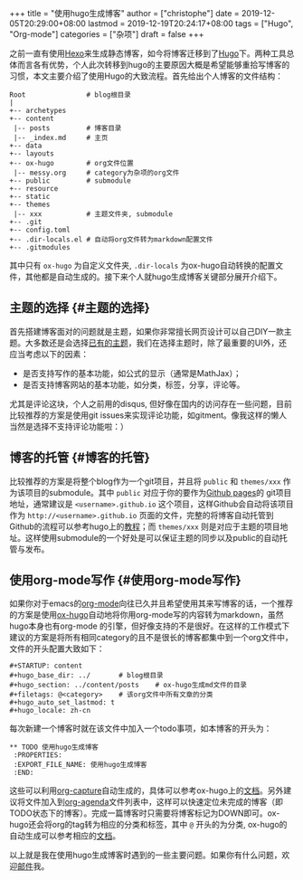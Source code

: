 +++
title = "使用hugo生成博客"
author = ["christophe"]
date = 2019-12-05T20:29:00+08:00
lastmod = 2019-12-19T20:24:17+08:00
tags = ["Hugo", "Org-mode"]
categories = ["杂项"]
draft = false
+++

之前一直有使用[Hexo](https://hexo.io/zh-cn/index.html)来生成静态博客，如今将博客迁移到了[Hugo](https://gohugo.io/)下。两种工具总体而言各有优势，个人此次转移到hugo的主要原因大概是希望能够重拾写博客的习惯，本文主要介绍了使用Hugo的大致流程。首先给出个人博客的文件结构：

```text
Root               # blog根目录
|
+-- archetypes
+-- content
 |-- posts         # 博客目录
 |-- _index.md     # 主页
+-- data
+-- layouts
+-- ox-hugo        # org文件位置
 |-- messy.org     # category为杂项的org文件
+-- public         # submodule
+-- resource
+-- static
+-- themes
 |-- xxx           # 主题文件夹, submodule
+-- .git
+-- config.toml
+-- .dir-locals.el # 自动将org文件转为markdown配置文件
+-- .gitmodules
```

其中只有 `ox-hugo` 为自定义文件夹, `.dir-locals` 为ox-hugo自动转换的配置文件，其他都是自动生成的。接下来个人就hugo生成博客关键部分展开介绍下。


## 主题的选择 {#主题的选择}

首先搭建博客面对的问题就是主题，如果你非常擅长网页设计可以自己DIY一款主题。大多数还是会选择[已有的主题](https://themes.gohugo.io/)，我们在选择主题时，除了最重要的UI外，还应当考虑以下的因素：

-   是否支持写作的基本功能，如公式的显示（通常是MathJax）；
-   是否支持博客网站的基本功能，如分类，标签，分享，评论等。

尤其是评论这块，个人之前用的disqus, 但好像在国内的访问存在一些问题，目前比较推荐的方案是使用git issues来实现评论功能，如gitment。像我这样的懒人当然是选择不支持评论功能啦：）


## 博客的托管 {#博客的托管}

比较推荐的方案是将整个blog作为一个git项目，并且将 `public` 和 `themes/xxx` 作为该项目的submodule。其中 `public` 对应于你的要作为[Github pages](https://help.github.com/articles/user-organization-and-project-pages/#user--organization-pages)的
git项目地址，通常建议是 `<username>.github.io` 这个项目，这样Github会自动将该项目作为 `http://<username>.github.io` 页面的文件，完整的将博客自动托管到Github的流程可以参考hugo上的[教程](https://gohugo.io/hosting-and-deployment/hosting-on-github/)；而 `themes/xxx` 则是对应于主题的项目地址。这样使用submodule的一个好处是可以保证主题的同步以及public的自动托管与发布。


## 使用org-mode写作 {#使用org-mode写作}

如果你对于emacs的[org-mode](https://orgmode.org/)向往已久并且希望使用其来写博客的话，一个推荐的方案是使用[ox-hugo](https://ox-hugo.scripter.co/)自动地将你用org-mode写的内容转为markdown，虽然hugo本身也有org-mode
的引擎，但好像支持的不是很好。在这样的工作模式下建议的方案是将所有相同category的且不是很长的博客都集中到一个org文件中，文件的开头配置大致如下：

```text
#+STARTUP: content
#+hugo_base_dir: ../       # blog根目录
#+hugo_section: ../content/posts    # ox-hugo生成md文件的目录
#+filetags: @<category>    # 该org文件中所有文章的分类
#+hugo_auto_set_lastmod: t
#+hugo_locale: zh-cn
```

每次新建一个博客时就在该文件中加入一个todo事项，如本博客的开头为：

```text
** TODO 使用hugo生成博客
 :PROPERTIES:
 :EXPORT_FILE_NAME: 使用hugo生成博客
 :END:
```

这些可以利用[org-capture](https://orgmode.org/manual/Capture.html)自动生成的，具体可以参考ox-hugo上的[文档](https://ox-hugo.scripter.co/doc/org-capture-setup/)。另外建议将文件加入到[org-agenda](https://orgmode.org/manual/Agenda-views.html)文件列表中，这样可以快速定位未完成的博客（即TODO状态下的博客）。完成一篇博客时只需要将博客标记为DOWN即可。ox-hugo还会将org的tag转为相应的分类和标签，其中 `@` 开头的为分类, ox-hugo的自动生成可以参考相应的[文档](https://ox-hugo.scripter.co/doc/auto-export-on-saving/)。

以上就是我在使用hugo生成博客时遇到的一些主要问题。如果你有什么问题，欢迎[邮件](mailto:hey%5Fchristophe@outlook.com)我。
